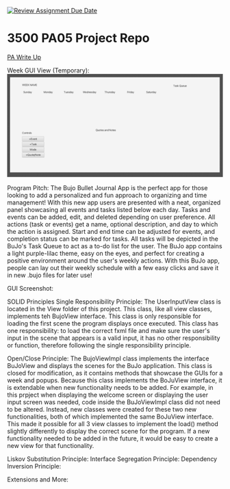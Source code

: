 [![Review Assignment Due Date](https://classroom.github.com/assets/deadline-readme-button-24ddc0f5d75046c5622901739e7c5dd533143b0c8e959d652212380cedb1ea36.svg)](https://classroom.github.com/a/x6ckGcN8)
# 3500 PA05 Project Repo

[PA Write Up](https://markefontenot.notion.site/PA-05-8263d28a81a7473d8372c6579abd6481)

Week GUI View (Temporary):
![WeekGUI.png](WeekGUI.png)



Program Pitch: 
The Bujo Bullet Journal App is the perfect app for those looking to add a personalized and
fun approach to organizing and time management! With this new app users are presented with a
neat, organized panel showcasing all events and tasks listed below each day. Tasks and events
can be added, edit, and deleted depending on user preference. All actions (task or events) get a 
name, optional description, and day to which the action is assigned. Start and end time can be 
adjusted for events, and completion status can be marked for tasks. All tasks will be depicted in the 
BuJo's Task Queue to act as a to-do list for the user. The BuJo app contains a light purple-lilac
theme, easy on the eyes, and perfect for creating a positive environment around the user's weekly
actions. With this BuJo app, people can lay out their weekly schedule with a few easy clicks and save
it in new .bujo files for later use!

GUI Screenshot:

SOLID Principles
Single Responsibility Principle: The UserInputView class is located in the View folder of this project.
This class, like all view classes, implements teh BujoView interface. This class is only responsible for 
loading the first scene the program displays once executed. This class has one responsibility: to load 
the correct fxml file and make sure the user's input in the scene that appears is a valid input, it
has no other responsibility or function, therefore following the single responsibility principle.

Open/Close Principle: The BujoViewImpl class implements the interface BuJoView and displays the scenes
for the BuJo application. This class is closed for modification, as it contains methods that showcase
the GUIs for a week and popups. Because this class implements the BoJuView interface, it is extendable
when new functionality needs to be added. For example, in this prpject when displaying the welcome 
screen or displaying the user input screen was needed, code inside the BuJoViewImpl class did not need 
to be altered. Instead, new classes were created for these two new functionalities, both of which 
implemented the same BoJuView interface. This made it possible for all 3 view classes to implement the
load() method slightly differently to display the correct scene for the program. If a new functionality
needed to be added in the future, it would be easy to create a new view for that functionality.

Liskov Substitution Principle:
Interface Segregation Principle:
Dependency Inversion Principle:

Extensions and More: 